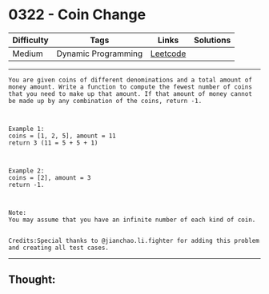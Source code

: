 # 0322 - Coin Change

Difficulty  | Tags | Links | Solutions
----------- | ---- | ----- | -----
Medium | Dynamic Programming | [Leetcode](https://leetcode.com/problems/coin-change/description/) |


-----------

```
You are given coins of different denominations and a total amount of money amount. Write a function to compute the fewest number of coins that you need to make up that amount. If that amount of money cannot be made up by any combination of the coins, return -1.



Example 1:
coins = [1, 2, 5], amount = 11
return 3 (11 = 5 + 5 + 1)



Example 2:
coins = [2], amount = 3
return -1.



Note:
You may assume that you have an infinite number of each kind of coin.


Credits:Special thanks to @jianchao.li.fighter for adding this problem and creating all test cases.
```

-----------

## Thought:
